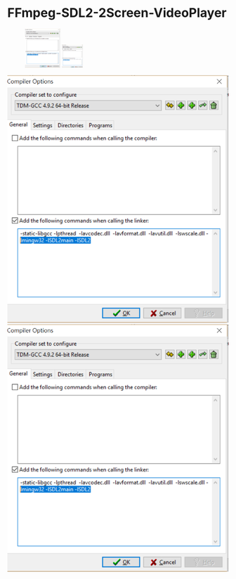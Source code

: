 # FFmpeg-SDL2-2Screen-VideoPlayer




<figure class="half">
    <img src="https://raw.githubusercontent.com/AlexWUrobot/FFmpeg-SDL2-2Screen-VideoPlayer/master/picture/1.png" width="80">
    <img src="https://raw.githubusercontent.com/AlexWUrobot/FFmpeg-SDL2-2Screen-VideoPlayer/master/picture/1.png" width="48">
</figure>

![image](https://raw.githubusercontent.com/AlexWUrobot/FFmpeg-SDL2-2Screen-VideoPlayer/master/picture/1.png)
![image](picture/1.png)
